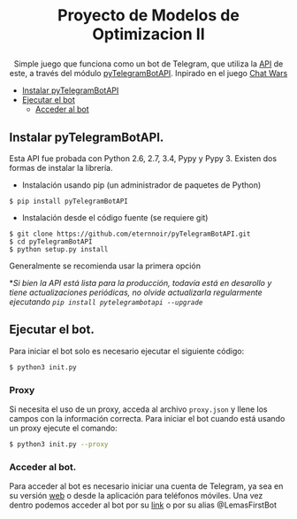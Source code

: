 <!-- # Telegram Bot for learn the API 


# Free Hosting
# See: 

https://www.google.com/url?sa=t&rct=j&q=&esrc=s&source=web&cd=4&cad=rja&uact=8&ved=2ahUKEwi1hvvRtd_hAhVLXq0KHeFtDZoQwqsBMAN6BAgJEAc&url=https%3A%2F%2Fwww.youtube.com%2Fwatch%3Fv%3DO0MAWtbg34g&usg=AOvVaw3FeATtkl7BCkDLBn3Dw36s

# or: https://github.com/python-telegram-bot/python-telegram-bot/wiki/Where-to-host-Telegram-Bots


# hosten on: https://www.pythonanywhere.com
             -->

# <p align="center">Proyecto de Modelos de Optimizacion II

<p align="center">Simple juego que funciona como un bot de Telegram, que utiliza la <a href="https://core.telegram.org/bots/api">API</a> de este, a través del módulo <a href="https://pypi.python.org/pypi/pyTelegramBotAPI">pyTelegramBotAPI</a>. Inpirado en el juego <a href="https://t.me/chtwrsbot">Chat Wars</a>

  * [Instalar pyTelegramBotAPI](#instalar-pyTelegramBotAPI)
  * [Ejecutar el bot](#ejecutar-el-bot)
    * [Acceder al bot](#acceder-al-bot)

## Instalar pyTelegramBotAPI.

Esta API fue probada con Python 2.6, 2.7, 3.4, Pypy y Pypy 3.
Existen dos formas de instalar la librería.

* Instalación usando pip (un administrador de paquetes de Python)

```
$ pip install pyTelegramBotAPI
```
* Instalación desde el código fuente (se requiere git)

```
$ git clone https://github.com/eternnoir/pyTelegramBotAPI.git
$ cd pyTelegramBotAPI
$ python setup.py install
```

<!-- It is generally recommended to use the first option. -->
Generalmente se recomienda usar la primera opción

<!-- **While the API is production-ready, it is still under development and it has regular updates, do not forget to update it regularly by calling `pip install pytelegrambotapi --upgrade`* -->

**Si bien la API está lista para la producción, todavía está en desarollo y tiene actualizaciones periódicas, no olvide actualizarla regularmente ejecutando `pip install pytelegrambotapi --upgrade`*

## Ejecutar el bot.

Para iniciar el bot solo es necesario ejecutar el siguiente código: 

``` bash
$ python3 init.py
```

### Proxy

Si necesita el uso de un proxy, acceda al archivo `proxy.json` y llene los campos con la información correcta. Para iniciar el bot cuando está usando un proxy ejecute el comando:

``` bash
$ python3 init.py --proxy
```

### Acceder al bot.

Para acceder al bot es necesario iniciar una cuenta de Telegram, ya sea en su versión <a href="https://web.telegram.org">web</a> o desde la aplicación para teléfonos móviles. Una vez dentro podemos acceder al bot por su <a href="https://t.me/LemasFirstBot">link</a> o por su alias @LemasFirstBot